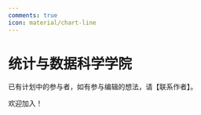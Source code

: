 ```yaml
---
comments: true
icon: material/chart-line
---
```


# 统计与数据科学学院

已有计划中的参与者，如有参与编辑的想法，请【联系作者】。

欢迎加入！